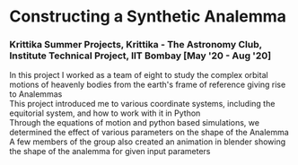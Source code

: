 # Constructing a Synthetic Analemma
### Krittika Summer Projects, Krittika - The Astronomy Club, Institute Technical Project, IIT Bombay [May '20 - Aug '20]
In this project I worked as a team of eight to study the complex orbital motions of heavenly bodies from the earth's frame of reference giving rise to Analemmas\
This project introduced me to various coordinate systems, including the equitorial system, and how to work with it in Python\
Through the equations of motion and python based simulations, we determined the effect of various parameters on the shape of the Analemma\
A few members of the group also created an animation in blender showing the shape of the analemma for given input parameters
